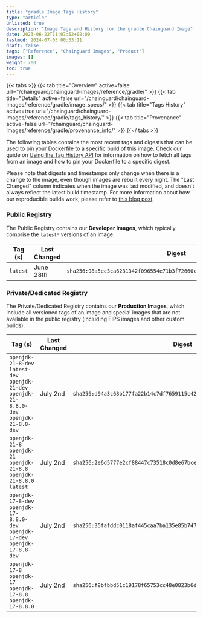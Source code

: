 ```yaml
---
title: "gradle Image Tags History"
type: "article"
unlisted: true
description: "Image Tags and History for the gradle Chainguard Image"
date: 2023-06-22T11:07:52+02:00
lastmod: 2024-07-03 00:33:11
draft: false
tags: ["Reference", "Chainguard Images", "Product"]
images: []
weight: 700
toc: true
---
```


{{< tabs >}}
{{< tab title="Overview" active=false url="/chainguard/chainguard-images/reference/gradle/" >}}
{{< tab title="Details" active=false url="/chainguard/chainguard-images/reference/gradle/image_specs/" >}}
{{< tab title="Tags History" active=true url="/chainguard/chainguard-images/reference/gradle/tags_history/" >}}
{{< tab title="Provenance" active=false url="/chainguard/chainguard-images/reference/gradle/provenance_info/" >}}
{{</ tabs >}}

The following tables contains the most recent tags and digests that can be used to pin your Dockerfile to a specific build of this image. Check our guide on [Using the Tag History API](/chainguard/chainguard-images/using-the-tag-history-api/) for information on how to fetch all tags from an image and how to pin your Dockerfile to a specific digest.

Please note that digests and timestamps only change when there is a change to the image, even though images are rebuilt every night. The "Last Changed" column indicates when the image was last modified, and doesn't always reflect the latest build timestamp. For more information about how our reproducible builds work, please refer to [this blog post](https://www.chainguard.dev/unchained/reproducing-chainguards-reproducible-image-builds).

### Public Registry
The Public Registry contains our **Developer Images**, which typically comprise the `latest*` versions of an image.

| Tag (s)   | Last Changed | Digest                                                                    |
|-----------|--------------|---------------------------------------------------------------------------|
|  `latest` | June 28th    | `sha256:98a5ec3ca6231342f096554e71b3f72660c06b442275dcb0465684b575a8c4ab` |


### Private/Dedicated Registry
The Private/Dedicated Registry contains our **Production Images**, which include all versioned tags of an image and special images that are not available in the public registry (including FIPS images and other custom builds).

| Tag (s)                                                                                       | Last Changed | Digest                                                                    |
|-----------------------------------------------------------------------------------------------|--------------|---------------------------------------------------------------------------|
|  `openjdk-21-8-dev` `latest-dev` `openjdk-21-dev` `openjdk-21-8.8.0-dev` `openjdk-21-8.8-dev` | July 2nd     | `sha256:d94a3c68b177fa22b14c7df7659115c4223fb4c268b2e3c9b6d249ec0913327c` |
|  `openjdk-21-8` `openjdk-21` `openjdk-21-8.8` `openjdk-21-8.8.0` `latest`                     | July 2nd     | `sha256:2e6d5777e2cf88447c73518c0d8e67bce495e68b3e79a9fb066ebc52cdd7c5ea` |
|  `openjdk-17-8-dev` `openjdk-17-8.8.0-dev` `openjdk-17-dev` `openjdk-17-8.8-dev`              | July 2nd     | `sha256:35fafddc0118af445caa7ba135e85b7476727176df8392730facb271d5b0c168` |
|  `openjdk-17-8` `openjdk-17` `openjdk-17-8.8` `openjdk-17-8.8.0`                              | July 2nd     | `sha256:f9bfbbd51c19178f65753cc48e0823b6dffcc2f101a8b69f5a052b036f0c04b4` |

